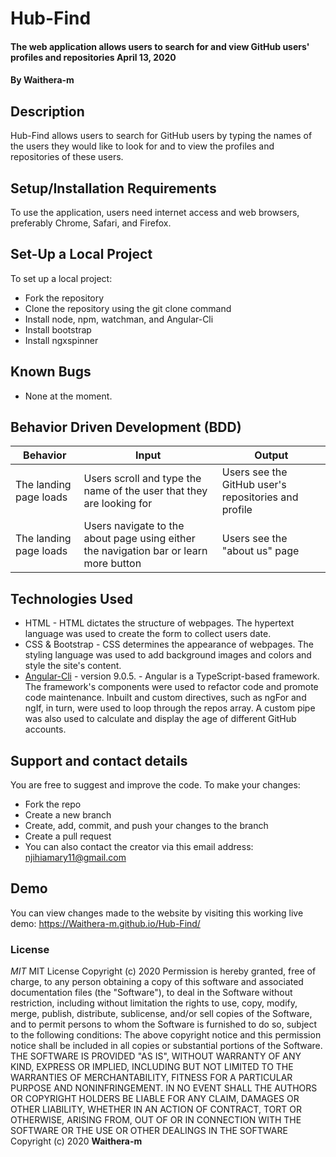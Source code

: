 # Hub-Find
#### The web application allows users to search for and view GitHub users' profiles and repositories April 13, 2020 
#### By **Waithera-m**
## Description
Hub-Find allows users to search for GitHub users by typing the names of the users they would like to look for and to view the profiles and repositories of these users. 
## Setup/Installation Requirements
To use the application, users need internet access and web browsers, preferably  Chrome, Safari, and Firefox.
## Set-Up a Local Project
To set up a local project:
* Fork the repository
* Clone the repository using the git clone command
* Install node, npm, watchman, and Angular-Cli
* Install bootstrap
* Install ngxspinner

## Known Bugs
* None at the moment.
## Behavior Driven Development (BDD)
|Behavior                |Input                            |Output                             |
|------------------------|----------------------------------|----------------------------------|
|The landing page loads |Users scroll and type the name of the user that they are looking for| Users see the GitHub user's repositories and profile|
|The landing page loads|Users navigate to the about page using either the navigation bar or learn more button|Users see the "about us" page
## Technologies Used
* HTML - HTML dictates the structure of webpages. The hypertext language was used to create the form to collect users date. 
* CSS & Bootstrap - CSS determines the appearance of webpages. The styling language was used to add background images and colors and style the site's content.
* [Angular-Cli](https://angular.io/) - version 9.0.5. -  Angular is a TypeScript-based framework. The framework's components were used to refactor code and promote code maintenance. Inbuilt and custom directives, such as ngFor and ngIf, in turn, were used to loop through the repos array. A custom pipe was also used to calculate and display the age of different GitHub accounts. 
## Support and contact details
You are free to suggest and improve the code. To make your changes:
* Fork the repo
* Create a new branch
* Create, add, commit, and push your changes to the branch
* Create a pull request
* You can also contact the creator via this email address: njihiamary11@gmail.com
## Demo
You can view changes made to the website by visiting this working live demo: https://Waithera-m.github.io/Hub-Find/
### License
*MIT*
MIT License Copyright (c) 2020 Permission is hereby granted, free of charge, to any person obtaining a copy of this software and associated documentation files (the "Software"), to deal in the Software without restriction, including without limitation the rights to use, copy, modify, merge, publish, distribute, sublicense, and/or sell copies of the Software, and to permit persons to whom the Software is furnished to do so, subject to the following conditions: The above copyright notice and this permission notice shall be included in all copies or substantial portions of the Software. THE SOFTWARE IS PROVIDED "AS IS", WITHOUT WARRANTY OF ANY KIND, EXPRESS OR IMPLIED, INCLUDING BUT NOT LIMITED TO THE WARRANTIES OF MERCHANTABILITY, FITNESS FOR A PARTICULAR PURPOSE AND NONINFRINGEMENT. IN NO EVENT SHALL THE AUTHORS OR COPYRIGHT HOLDERS BE LIABLE FOR ANY CLAIM, DAMAGES OR OTHER LIABILITY, WHETHER IN AN ACTION OF CONTRACT, TORT OR OTHERWISE, ARISING FROM, OUT OF OR IN CONNECTION WITH THE SOFTWARE OR THE USE OR OTHER DEALINGS IN THE SOFTWARE
Copyright (c) 2020 **Waithera-m**
